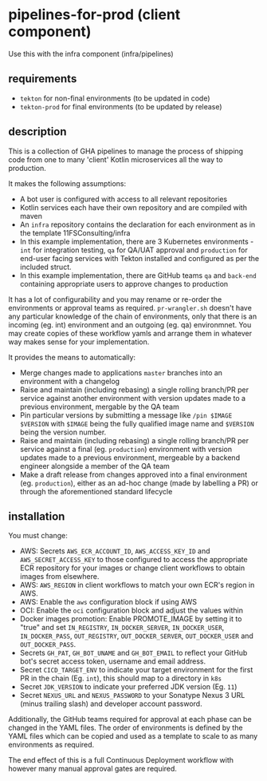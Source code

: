 # pipelines-for-prod (client component)
Use this with the infra component (infra/pipelines)
## requirements
- `tekton` for non-final environments (to be updated in code)
- `tekton-prod` for final environments (to be updated by release)

## description
This is a collection of GHA pipelines to manage the process of shipping code from one to many 'client' Kotlin microservices all the way to production.

It makes the following assumptions:
- A bot user is configured with access to all relevant repositories
- Kotlin services each have their own repository and are compiled with maven
- An `infra` repository contains the declaration for each environment as in the template 11FSConsulting/infra
- In this example implementation, there are 3 Kubernetes environments - `int` for integration testing, `qa` for QA/UAT approval and `production` for end-user facing services with Tekton installed and configured as per the included struct.
- In this example implementation, there are GitHub teams `qa` and `back-end` containing appropriate users to approve changes to production

It has a lot of configurability and you may rename or re-order the environments or approval teams as required. `pr-wrangler.sh` doesn't have any particular knowledge of the chain of environments, only that there is an incoming (eg. int) environment and an outgoing (eg. qa) environmnet. You may create copies of these workflow yamls and arrange them in whatever way makes sense for your implementation.

It provides the means to automatically:
- Merge changes made to applications `master` branches into an environment with a changelog
- Raise and maintain (including rebasing) a single rolling branch/PR per service against another environment with version updates made to a previous environment, mergable by the QA team
- Pin particular versions by submitting a message like `/pin $IMAGE $VERSION` with `$IMAGE` being the fully qualified image name and `$VERSION` being the version number.
- Raise and maintain (including rebasing) a single rolling branch/PR per service against a final (eg. `production`) environment with version updates made to a previous environment, mergeable by a backend engineer alongside a member of the QA team
- Make a draft release from changes approved into a final environment (eg. `production`), either as an ad-hoc change (made by labelling a PR) or through the aforementioned standard lifecycle

## installation
You must change:
- AWS: Secrets `AWS_ECR_ACCOUNT_ID`, `AWS_ACCESS_KEY_ID` and `AWS_SECRET_ACCESS_KEY` to those configured to access the appropriate ECR repository for your images or change client workflows to obtain images from elsewhere.
- AWS: `AWS_REGION` in client workflows to match your own ECR's region in AWS.
- AWS: Enable the `aws` configuration block if using AWS
- OCI: Enable the `oci` configuration block and adjust the values within  
- Docker images promotion: Enable PROMOTE_IMAGE by setting it to "true" and set `IN_REGISTRY`, `IN_DOCKER_SERVER`, `IN_DOCKER_USER`, `IN_DOCKER_PASS`, `OUT_REGISTRY`, `OUT_DOCKER_SERVER`, `OUT_DOCKER_USER` and `OUT_DOCKER_PASS`. 
- Secrets `GH_PAT`, `GH_BOT_UNAME` and `GH_BOT_EMAIL` to reflect your GitHub bot's secret access token, username and email address.
- Secret `CICD_TARGET_ENV` to indicate your target environment for the first PR in the chain (Eg. `int`), this should map to a directory in `k8s`
- Secret `JDK_VERSION` to indicate your preferred JDK version (Eg. `11`)
- Secret `NEXUS_URL` and `NEXUS_PASSWORD` to your Sonatype Nexus 3 URL (minus trailing slash) and developer account password.

Additionally, the GitHub teams required for approval at each phase can be changed in the YAML files. The order of environments is defined by the YAML files which can be copied and used as a template to scale to as many environments as required.

The end effect of this is a full Continuous Deployment workflow with however many manual approval gates are required.
